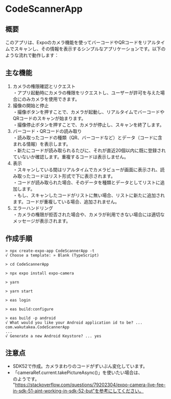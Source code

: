 # CodeScannerApp

## 概要

このアプリは、Expoのカメラ機能を使ってバーコードやQRコードをリアルタイムでスキャンし、その情報を表示するシンプルなアプリケーションです。以下のような流れで動作します：

## 主な機能

1. カメラの権限確認とリクエスト<br>
・アプリ起動時にカメラの権限をリクエストし、ユーザーが許可を与えた場合にのみカメラを使用できます。
1. 撮像の開始と停止<br>
・撮像ボタンを押すことで、カメラが起動し、リアルタイムでバーコードやQRコードのスキャンが始まります。<br>
・撮像停止ボタンを押すことで、カメラが停止し、スキャンを終了します。
1. バーコード・QRコードの読み取り<br>
・読み取ったコードの種類（QR、バーコードなど）とデータ（コードに含まれる情報）を表示します。<br>
・新たにコードが読み取られるたびに、それが直近20個以内に既に登録されていないか確認します。重複するコードは表示しません。
1. 表示<br>
・スキャンしている間はリアルタイムでカメラビューが画面に表示され、読み取ったコードはリスト形式で下に表示されます。<br>
・コードが読み取られた場合、そのデータを種類とデータとしてリストに追加します。<br>
・もし、スキャンしたコードがリストに無い場合、リストに新たに追加されます。コードが重複している場合、追加されません。
1. エラーハンドリング<br>
・カメラの権限が拒否された場合や、カメラが利用できない場合には適切なメッセージが表示されます。

## 作成手順

```shell
> npx create-expo-app CodeScannerApp -t
√ Choose a template: » Blank (TypeScript)

> cd CodeScannerApp

> npx expo install expo-camera

> yarn

> yarn start

> eas login

> eas build:configure

> eas build -p android
√ What would you like your Android application id to be? ... com.wakutakea.CodeScannerApp
...
√ Generate a new Android Keystore? ... yes
```

## 注意点

* SDK52で作成。カメラまわりのコードがずいぶん変化しています。
* 「cameraRef.current.takePictureAsync()」を使いたい場合は、<br>
<CameraView style={styles.camera} ref={cameraRef} />のようです。<br>
"https://stackoverflow.com/questions/79202304/expo-camera-live-fee-in-sdk-51-aint-working-in-sdk-52-but"を参考にしてください。